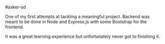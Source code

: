 #asker-sd

One of my first attempts at tackling a meaningful project.
Backend was meant to be done in Node and Express.js with some Bootstrap for the frontend.

It was a great learning experience but unfortunately never got to finishing it.
